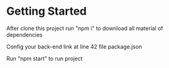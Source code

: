 # Getting Started

After clone this project run "npm i" to download all material of dependencies

Config your back-end link at line 42 file package.json

Run "npm start" to run project
